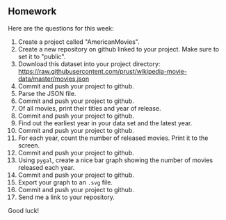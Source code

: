 Homework
-

Here are the questions for this week:

1. Create a project called "AmericanMovies".
1. Create a new repository on github linked to your project. Make sure to set it to "public".
1. Download this dataset into your project directory: https://raw.githubusercontent.com/prust/wikipedia-movie-data/master/movies.json
1. Commit and push your project to github.
1. Parse the JSON file.
1. Commit and push your project to github.
1. Of all movies, print their titles and year of release.
1. Commit and push your project to github.
1. Find out the earliest year in your data set and the latest year.
1. Commit and push your project to github.
1. For each year, count the number of released movies. Print it to the screen.
1. Commit and push your project to github.
1. Using `pygal`, create a nice bar graph showing the number of movies released each year.
1. Commit and push your project to github.
1. Export your graph to an `.svg` file.
1. Commit and push your project to github.
1. Send me a link to your repository.

Good luck!
